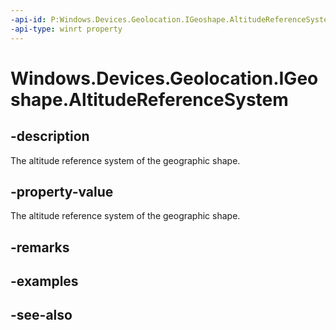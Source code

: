----api-id: P:Windows.Devices.Geolocation.IGeoshape.AltitudeReferenceSystem
-api-type: winrt property
---<!-- Property syntaxpublic Windows.Devices.Geolocation.AltitudeReferenceSystem AltitudeReferenceSystem { get; }--># Windows.Devices.Geolocation.IGeoshape.AltitudeReferenceSystem## -descriptionThe altitude reference system of the geographic shape.## -property-valueThe altitude reference system of the geographic shape.## -remarks## -examples## -see-also